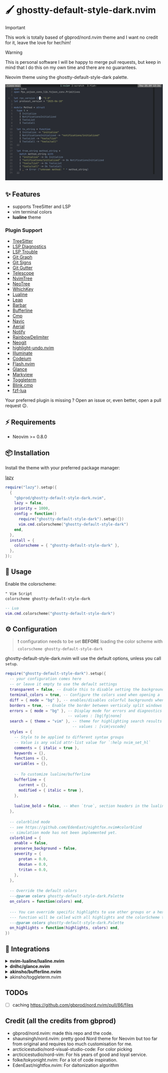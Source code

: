 # 🖌️ ghostty-default-style-dark.nvim

> [!IMPORTANT]
> This work is totally based of gbprod/nord.nvim theme and I want no credit for it, leave the love
> for her/him!

> [!WARNING]
> This is personal software I will be happy to merge pull requests, but keep in mind that I do this
> on my own time and there are no guarantees.

Neovim theme using the ghostty-default-style-dark palette.

![Ocaml code Screenshot](./screenshots/screenshot1.png)

## ✨ Features

- supports TreeSitter and LSP
- vim terminal colors
- **lualine** theme

### Plugin Support

- [TreeSitter](https://github.com/nvim-treesitter/nvim-treesitter)
- [LSP Diagnostics](https://neovim.io/doc/user/lsp.html)
- [LSP Trouble](https://github.com/folke/lsp-trouble.nvim)
- [Git Graph](https://github.com/isakbm/gitgraph.nvim)
- [Git Signs](https://github.com/lewis6991/gitsigns.nvim)
- [Git Gutter](https://github.com/airblade/vim-gitgutter)
- [Telescope](https://github.com/nvim-telescope/telescope.nvim)
- [NvimTree](https://github.com/kyazdani42/nvim-tree.lua)
- [NeoTree](https://github.com/nvim-neo-tree/neo-tree.nvim)
- [WhichKey](https://github.com/liuchengxu/vim-which-key)
- [Lualine](https://github.com/hoob3rt/lualine.nvim)
- [Leap](https://github.com/ggandor/leap.nvim)
- [Barbar](https://github.com/romgrk/barbar.nvim)
- [Bufferline](https://github.com/akinsho/bufferline.nvim)
- [Cmp](https://github.com/hrsh7th/nvim-cmp/)
- [Navic](https://github.com/SmiteshP/nvim-navic)
- [Aerial](https://github.com/stevearc/aerial.nvim)
- [Notify](https://github.com/rcarriga/nvim-notify)
- [RainbowDelimiter](https://github.com/HiPhish/rainbow-delimiters.nvim)
- [Neogit](https://github.com/NeogitOrg/neogit)
- [highlight-undo.nvim](https://github.com/tzachar/highlight-undo.nvim)
- [Illuminate](https://github.com/RRethy/vim-illuminate)
- [Codeium](https://github.com/Exafunction/codeium.vim)
- [Flash.nvim](https://github.com/folke/flash.nvim)
- [Glance](https://github.com/dnlhc/glance.nvim)
- [Markview](https://github.com/OXY2DEV/markview.nvim)
- [Toggleterm](https://github.com/akinsho/toggleterm.nvim)
- [Blink.cmp](https://github.com/saghen/blink.cmp)
- [fzf-lua](https://github.com/ibhagwan/fzf-lua)

Your preferred plugin is missing ? Open an issue or, even better, open a pull
request 😉.

## ⚡️ Requirements

- Neovim >= 0.8.0

## 📦 Installation

Install the theme with your preferred package manager:

[lazy](https://github.com/folke/lazy.nvim)

```lua
require("lazy").setup({
  {
    "gbprod/ghostty-default-style-dark.nvim",
    lazy = false,
    priority = 1000,
    config = function()
      require("ghostty-default-style-dark").setup({})
      vim.cmd.colorscheme("ghostty-default-style-dark")
    end,
  },
  install = {
    colorscheme = { "ghostty-default-style-dark" },
  },
});
```

## 🚀 Usage

Enable the colorscheme:

```vim
" Vim Script
colorscheme ghostty-default-style-dark
```

```lua
-- Lua
vim.cmd.colorscheme("ghostty-default-style-dark")
```

## ⚙️ Configuration

> ❗️ configuration needs to be set **BEFORE** loading the color scheme with
> `colorscheme ghostty-default-style-dark`

ghostty-default-style-dark.nvim will use the default options, unless you call `setup`.

```lua
require("ghostty-default-style-dark").setup({
  -- your configuration comes here
  -- or leave it empty to use the default settings
  transparent = false, -- Enable this to disable setting the background color
  terminal_colors = true, -- Configure the colors used when opening a `:terminal` in Neovim
  diff = { mode = "bg" }, -- enables/disables colorful backgrounds when used in diff mode. values : [bg|fg]
  borders = true, -- Enable the border between verticaly split windows visible
  errors = { mode = "bg" }, -- Display mode for errors and diagnostics
                            -- values : [bg|fg|none]
  search = { theme = "vim" }, -- theme for highlighting search results
                              -- values : [vim|vscode]
  styles = {
    -- Style to be applied to different syntax groups
    -- Value is any valid attr-list value for `:help nvim_set_hl`
    comments = { italic = true },
    keywords = {},
    functions = {},
    variables = {},

    -- To customize lualine/bufferline
    bufferline = {
      current = {},
      modified = { italic = true },
    },

    lualine_bold = false, -- When `true`, section headers in the lualine theme will be bold
  },

  -- colorblind mode
  -- see https://github.com/EdenEast/nightfox.nvim#colorblind
  -- simulation mode has not been implemented yet.
  colorblind = {
    enable = false,
    preserve_background = false,
    severity = {
      protan = 0.0,
      deutan = 0.0,
      tritan = 0.0,
    },
  },

  -- Override the default colors
  ---@param colors ghostty-default-style-dark.Palette
  on_colors = function(colors) end,

  --- You can override specific highlights to use other groups or a hex color
  --- function will be called with all highlights and the colorScheme table
  ---@param colors ghostty-default-style-dark.Palette
  on_highlights = function(highlights, colors) end,
})
```

## 🤝 Integrations

<details>
<summary><b>nvim-lualine/lualine.nvim</b></summary>
To enable the `ghostty-default-style-dark` theme for `Lualine`, simply specify it in your
lualine settings:

```lua
require('lualine').setup {
  options = {
    -- ... your lualine config
    theme = 'ghostty-default-style-dark'
    -- ... your lualine config
  }
}
```

</details>

<details>
<summary><b>dnlhc/glance.nvim</b></summary>
ghostty-default-style-dark provide default options for `glance.nvim` to have a better integration:

```lua
require("lazy").setup({
    {
      "dnlhc/glance.nvim",
      opts = require("ghostty-default-style-dark.plugins.glance").make_opts({
        folds = {
          folded = false,
        },
      }),
    }
  }
)
```

</details>

<details>
<summary><b>akinsho/bufferline.nvim</b></summary>
To use this theme for `bufferline`, add this to your config:

```lua
require("bufferline").setup({
    options = {
        separator_style = "thin",
    },
    highlights = require("ghostty-default-style-dark.plugins.bufferline").akinsho(),
})
```

</details>

<details>
<summary>akinsho/toggleterm.nvim</summary>
ghostty-default-style-dark provide default options for `toggleterm.nvim` to have a better integration:

```lua
require("toggleterm").setup(
    require("ghostty-default-style-dark.plugins.toggleterm").make_opts({
      -- your custom options
    })
)
```

</details>

## TODOs

- [ ] caching https://github.com/gbprod/nord.nvim/pull/86/files

## Credit (all the credits from gbprod)

- gbprod/nord.nvim: made this repo and the code.
- shaunsingh/nord.nvim: pretty good Nord theme for Neovim but too far from original and requires too much customisation for me.
- arcticicestudio/nord-visual-studio-code: For color picking
- arcticicestudio/nord-vim: For his years of good and loyal service.
- folke/tokyonight.nvim: For a lot of code inspiration.
- EdenEast/nightfox.nvim: For daltonization algorithm
